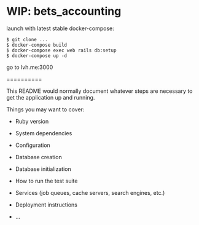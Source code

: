 # WIP: bets_accounting

launch with latest stable docker-compose:
```
$ git clone ...
$ docker-compose build
$ docker-compose exec web rails db:setup
$ docker-compose up -d
```

go to lvh.me:3000

==========

This README would normally document whatever steps are necessary to get the
application up and running.

Things you may want to cover:

* Ruby version

* System dependencies

* Configuration

* Database creation

* Database initialization

* How to run the test suite

* Services (job queues, cache servers, search engines, etc.)

* Deployment instructions

* ...
